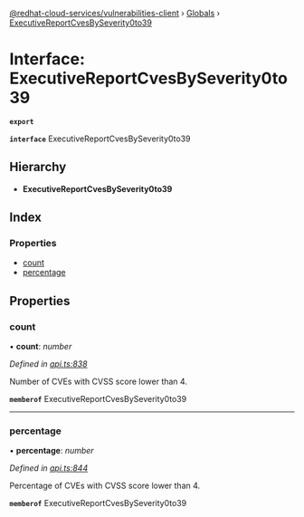 [@redhat-cloud-services/vulnerabilities-client](../README.md) › [Globals](../globals.md) › [ExecutiveReportCvesBySeverity0to39](executivereportcvesbyseverity0to39.md)

# Interface: ExecutiveReportCvesBySeverity0to39

**`export`** 

**`interface`** ExecutiveReportCvesBySeverity0to39

## Hierarchy

* **ExecutiveReportCvesBySeverity0to39**

## Index

### Properties

* [count](executivereportcvesbyseverity0to39.md#count)
* [percentage](executivereportcvesbyseverity0to39.md#percentage)

## Properties

###  count

• **count**: *number*

*Defined in [api.ts:838](https://github.com/RedHatInsights/javascript-clients.gi/blob/master/packages/vulnerabilities/api.ts#L838)*

Number of CVEs with CVSS score lower than 4.

**`memberof`** ExecutiveReportCvesBySeverity0to39

___

###  percentage

• **percentage**: *number*

*Defined in [api.ts:844](https://github.com/RedHatInsights/javascript-clients.gi/blob/master/packages/vulnerabilities/api.ts#L844)*

Percentage of CVEs with CVSS score lower than 4.

**`memberof`** ExecutiveReportCvesBySeverity0to39
